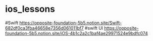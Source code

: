 # ios_lessons
#Swift
https://opposite-foundation-5b5.notion.site/Swift-682df0ca3fba46658e7356d061011bf7
#swift UI
https://opposite-foundation-5b5.notion.site/iOS-4b1c2a2c1baf4ae29971524e9bdfc074
